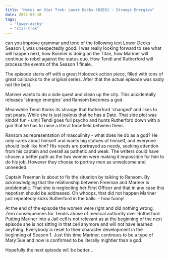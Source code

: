 ```yaml
---
title: "Notes on Star Trek: Lower Decks S02E01 - Strange Energies"
date: 2021-08-18
tags:
  - "lower-decks"
  - "star-trek"
---
```


can you improve grammar and tone of the following text
Lower Decks Season 1, was unexpectedly good. I was really looking forward to see what will happen next, how Boimler is doing on the Titan, how Mariner will continue to rebel against the status quo. How Tendi and Rutherford will process the events of the Season 1 finale.

The episode starts off with a great Holodeck action piece, filled with tons of great callbacks to the original series. After that the actual episode was sadly not the best.

Mariner wants to do a side quest and clean up the city. This accidentally releases 'strange energies' and Ransom becomes a god.

Meanwhile Tendi thinks its strange that Rutherford 'changed' and likes to eat pears. While she is just jealous that he has a Date. That side plot was kindof fun - until Tendi goes full psycho and hunts Rutherford down with a gun that he has to raise a literal forcefield between them.

Ransom as representation of masculinity - what does he do as a god? He only cares about himself and wants big statues of himself, and everyone should look like him? His needs are portrayed as needy, seeking attention from his captain and overall as pathetic and weak. The writers could have chosen a better path as the two women were making it impossible for him to do his job. However they choose to portray men as unwelcome and unneeded.

Captain Freeman Is about to fix the situation by talking to Ransom. By acknowledging that the relationship between Freeman and Mariner is problematic. That she is neglecting her First Officer and that in any case this nepotism should be addressed. Oh whoops, that did not happen Mariner just repeatedly kicks Rutherford in the balls. - how funny!

At the end of the episode the women were right and did nothing wrong. Zero consequences for Tendis abuse of medical authority over Rutherford. Putting Mariner into a Jail cell is not relevant as at the beginning of the next episode she is not sitting in that cell anymore and will not have learned anything. Everybody is reset to their character development in the beginning of Season 1. Just this time Mariner, continues to be a type of Mary Sue and now is confirmed to be literally mightier than a god.

Hopefully the next episode will be better...
